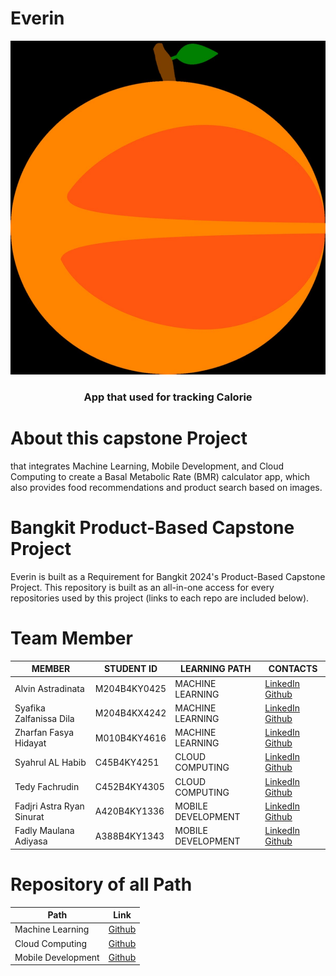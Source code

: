 # Everin
![Project Logo](image/logo_everin.JPG)
<h3 align="center">App that used for tracking Calorie</h3>

# About this capstone Project
that integrates Machine Learning, Mobile Development, and Cloud Computing to create a Basal Metabolic Rate (BMR) calculator app, which also provides food recommendations and product search based on images.

# Bangkit Product-Based Capstone Project
Everin is built as a Requirement for Bangkit 2024's Product-Based Capstone Project. This repository is built as an all-in-one access for every repositories used by this project (links to each repo are included below).


# Team Member
| MEMBER                    | STUDENT ID  | LEARNING PATH      | CONTACTS                                                                                           |
|---------------------------|-------------|--------------------|----------------------------------------------------------------------------------------------------|
| Alvin Astradinata         | M204B4KY0425| MACHINE LEARNING   | [LinkedIn](www.linkedin.com/in/alvin-astradinata-50baa82b6) [Github](https://github.com/alvinastr) |
| Syafika Zalfanissa Dila   | M204B4KX4242| MACHINE LEARNING   | [LinkedIn](https://www.linkedin.com/in/syafikazalfanissa?utm_source=share&utm_campaign=share_via&utm_content=profile&utm_medium=android_app) [Github](https://github.com/Fikazlf) |
| Zharfan Fasya Hidayat     | M010B4KY4616| MACHINE LEARNING   | [LinkedIn]() [Github]()                                                                            |
| Syahrul AL Habib          | C45B4KY4251 | CLOUD COMPUTING    | [LinkedIn](https://www.linkedin.com/in/syahrulalhabib) [Github](https://github.com/syahrulalhabib) |
| Tedy Fachrudin            | C452B4KY4305| CLOUD COMPUTING    | [LinkedIn](https://www.linkedin.com/in/tedy-fachrudin-182414314/) [Github](https://github.com/TedyFachrudin) |
| Fadjri Astra Ryan Sinurat | A420B4KY1336| MOBILE DEVELOPMENT | [LinkedIn](https://www.linkedin.com/in/fadjri-astra-ryan-sinurat-5258b8288/) [Github](https://github.com/fadjrisinurat) |
| Fadly Maulana Adiyasa     | A388B4KY1343| MOBILE DEVELOPMENT | [LinkedIn](https://www.linkedin.com/in/fadly-adiyasa-bb4884330/) [Github](https://github.com/Fadly4330) |

# Repository of all Path

| Path               | Link                                                                 |
|--------------------|----------------------------------------------------------------------|
| Machine Learning   | [Github](https://github.com/alvinastr/Everin-ML.git)                 |
| Cloud Computing    | [Github]()                                                           |
| Mobile Development | [Github]()                                                           |